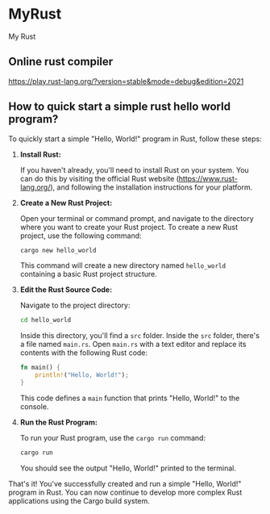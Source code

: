 # MyRust

My Rust

## Online rust compiler

https://play.rust-lang.org/?version=stable&mode=debug&edition=2021

## How to quick start a simple rust hello world program?

To quickly start a simple "Hello, World!" program in Rust, follow these steps:

1. **Install Rust:**

   If you haven't already, you'll need to install Rust on your system. You can do this by visiting the official Rust website (https://www.rust-lang.org/), and following the installation instructions for your platform.

2. **Create a New Rust Project:**

   Open your terminal or command prompt, and navigate to the directory where you want to create your Rust project. To create a new Rust project, use the following command:

   ```bash
   cargo new hello_world
   ```

   This command will create a new directory named `hello_world` containing a basic Rust project structure.

3. **Edit the Rust Source Code:**

   Navigate to the project directory:

   ```bash
   cd hello_world
   ```

   Inside this directory, you'll find a `src` folder. Inside the `src` folder, there's a file named `main.rs`. Open `main.rs` with a text editor and replace its contents with the following Rust code:

   ```rust
   fn main() {
       println!("Hello, World!");
   }
   ```

   This code defines a `main` function that prints "Hello, World!" to the console.

4. **Run the Rust Program:**

   To run your Rust program, use the `cargo run` command:

   ```bash
   cargo run
   ```

   You should see the output "Hello, World!" printed to the terminal.

That's it! You've successfully created and run a simple "Hello, World!" program in Rust. You can now continue to develop more complex Rust applications using the Cargo build system.
